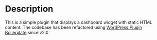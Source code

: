 # Description

This is a simple plugin that displays a dashboard widget with static HTML content. The codebase has been refactored using [WordPress Plugin Boilerplate](https://github.com/DevinVinson/WordPress-Plugin-Boilerplate) since v2.0.